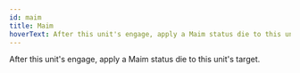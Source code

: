 ```yaml
---
id: maim
title: Maim
hoverText: After this unit's engage, apply a Maim status die to this unit's target.
---
```


After this unit's engage, apply a Maim status die to this unit's target.